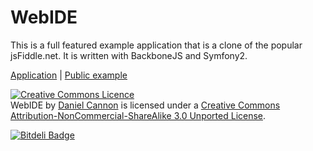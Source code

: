 # WebIDE

This is a full featured example application that is a clone of the popular jsFiddle.net. It is written with BackboneJS and Symfony2.

[Application](http://webide.co) | [Public example](http://webide.co/6)

<a rel="license" href="http://creativecommons.org/licenses/by-nc-sa/3.0/"><img alt="Creative Commons Licence" style="border-width:0" src="http://i.creativecommons.org/l/by-nc-sa/3.0/88x31.png" /></a><br /><span xmlns:dct="http://purl.org/dc/terms/" property="dct:title">WebIDE</span> by <a xmlns:cc="http://creativecommons.org/ns#" href="http://danielcannon.co.uk" property="cc:attributionName" rel="cc:attributionURL">Daniel Cannon</a> is licensed under a <a rel="license" href="http://creativecommons.org/licenses/by-nc-sa/3.0/">Creative Commons Attribution-NonCommercial-ShareAlike 3.0 Unported License</a>.

[![Bitdeli Badge](https://d2weczhvl823v0.cloudfront.net/dancannon/webide/trend.png)](https://bitdeli.com/free "Bitdeli Badge")

